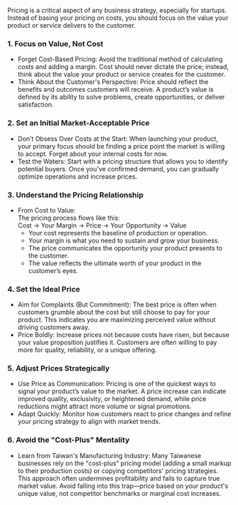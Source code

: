 Pricing is a critical aspect of any business strategy, especially for startups. Instead of basing your pricing on costs, you should focus on the value your product or service delivers to the customer. 

### 1. Focus on Value, Not Cost

- Forget Cost-Based Pricing: Avoid the traditional method of calculating costs and adding a margin. Cost should never dictate the price; instead, think about the value your product or service creates for the customer.
- Think About the Customer's Perspective: Price should reflect the benefits and outcomes customers will receive. A product’s value is defined by its ability to solve problems, create opportunities, or deliver satisfaction.

### 2. Set an Initial Market-Acceptable Price

- Don’t Obsess Over Costs at the Start: When launching your product, your primary focus should be finding a price point the market is willing to accept. Forget about your internal costs for now.
- Test the Waters: Start with a pricing structure that allows you to identify potential buyers. Once you've confirmed demand, you can gradually optimize operations and increase prices.

### 3. Understand the Pricing Relationship

- From Cost to Value:  
    The pricing process flows like this:  
    Cost → Your Margin → Price → Your Opportunity → Value
    - Your cost represents the baseline of production or operation.
    - Your margin is what you need to sustain and grow your business.
    - The price communicates the opportunity your product presents to the customer.
    - The value reflects the ultimate worth of your product in the customer’s eyes.

### 4. Set the Ideal Price

- Aim for Complaints (But Commitment): The best price is often when customers grumble about the cost but still choose to pay for your product. This indicates you are maximizing perceived value without driving customers away.
- Price Boldly: Increase prices not because costs have risen, but because your value proposition justifies it. Customers are often willing to pay more for quality, reliability, or a unique offering.

### 5. Adjust Prices Strategically

- Use Price as Communication: Pricing is one of the quickest ways to signal your product’s value to the market. A price increase can indicate improved quality, exclusivity, or heightened demand, while price reductions might attract more volume or signal promotions.
- Adapt Quickly: Monitor how customers react to price changes and refine your pricing strategy to align with market trends.

### 6. Avoid the "Cost-Plus" Mentality

- Learn from Taiwan's Manufacturing Industry: Many Taiwanese businesses rely on the "cost-plus" pricing model (adding a small markup to their production costs) or copying competitors' pricing strategies. This approach often undermines profitability and fails to capture true market value. Avoid falling into this trap—price based on your product's unique value, not competitor benchmarks or marginal cost increases.